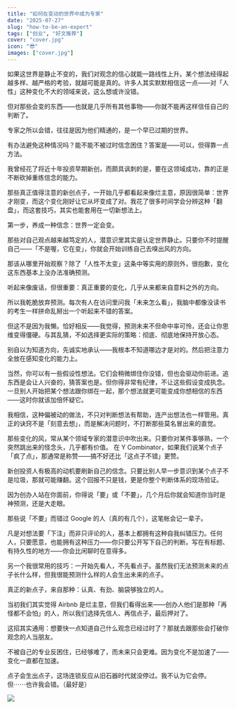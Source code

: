 ```yaml
---
title: "如何在变动的世界中成为专家"
date: "2025-07-27"
slug: "how-to-be-an-expert"
tags: ["创业", "好文推荐"]
cover: "cover.jpg"
icon: "😎"
images: ["cover.jpg"]
---
```

如果这世界是静止不变的，我们对观念的信心就能一路线性上升。某个想法经得起越多样、越严格的考验，就越可能是真的。许多人其实默默相信这一点——对「人性」这种变化不大的领域来说，这么想或许没错。



但对那些会变的东西——也就是几乎所有其他事物——你就不能再这样信任自己的判断了。



专家之所以会错，往往是因为他们精通的，是一个早已过期的世界。



有办法避免这种情况吗？能不能不被过时信念困住？答案是——可以，但得靠一点方法。



我曾经花了将近十年投资早期新创，而颇具讽刺的是，要在这领域成功，靠的正是不断砍掉重练信念的能力。



那些真正值得注意的新创点子，一开始几乎都看起来像烂主意，原因很简单：世界才刚变，而这个变化刚好让它从坏变成了对。我花了很多时间学会分辨这种「翻盘」，而这套技巧，其实也能套用在一切新想法上。



第一步，养成一种信念：世界一定会变。



那些对自己观点越来越笃定的人，潜意识里其实是认定世界静止。只要你不时提醒自己——「不是喔，它在变」，你就会开始训练自己去嗅出风的方向。



那该从哪里开始观察？除了「人性不太变」这条中等实用的原则外，很抱歉，变化这东西基本上没办法准确预测。



听起来像废话，但很重要：真正重要的变化，几乎从来都来自意料之外的方向。



所以我乾脆放弃预测。每次有人在访问里问我「未来怎么看」，我脑中都像没读书的考生一样拼命乱掰出一个听起来不错的答案。



但这不是因为我懒。恰好相反——我觉得，预测未来不但命中率可怜，还会让你思维变得僵硬。与其乱猜，不如选择更实际的策略：彻底、彻底地保持开放心态。



别自以为知道方向，先诚实地承认——我根本不知道哪边才是对的。然后把注意力全放在感知变化的能力上。



当然，你可以有一些假设性想法。它们会稍微绑住你没错，但也会驱动你前进。追东西是会让人兴奋的，猜答案也是。但你得非常有纪律，不让这些假设变成执念。
一旦别人开始把某个想法跟你绑在一起，那个想法就更可能变成你想相信的东西——这时你就该加倍怀疑它。



我相信，这种偏被动的做法，不只对判断想法有帮助，连产出想法也一样管用。真正的诀窍不是「刻意去想」，而是解决问题时，不打断那些莫名冒出来的直觉。



那些变化的风，常从某个领域专家的潜意识中吹出来。只要你对某件事够熟，一个突然跳出来的怪念头，几乎都有价值。
在 Y Combinator，如果我们说某个点子「疯了点」，那通常是称赞——搞不好还比「这点子不错」更赞。



新创投资人有极高的动机要刷新自己的信念。只要比别人早一步意识到某个点子不是垃圾，那就可能赚翻。这个回报不只是钱，更是你整个判断体系的现场验证。



因为创办人站在你面前，你得说「要」或「不要」，几个月后你就会知道你当时是神预测，还是大走眼。



那些说「不要」而错过 Google 的人（真的有几个），这笔帐会记一辈子。



凡是对想法要「下注」而非只评论的人，基本上都拥有这种自我纠错压力。任何人，只要愿意，也能拥有这种压力——你只要公开写下自己的判断。写在有标题、有持久性的地方——你会比闲聊时在意得多。



另一个我很常用的技巧：一开始先看人，不先看点子。虽然我们无法预测未来的点子长什么样，但我很能预测什么样的人会生出未来的点子。



真正的新点子，来自那种：认真、有劲、脑袋够独立的人。



当初我们其实觉得 Airbnb 是烂主意，但我们看得出来——创办人他们是那种「再怪都不会怕」的人，所以我们选择先信人、再信点子，最后押对了。



这招其实通用：想要快一点知道自己什么观念已经过时了？那就去跟那些会打破你观念的人当朋友。



不被自己的专业反困住，已经够难了，而未来只会更难。因为变化不是加速了——变化一直都在加速。



点子会生出点子，这场连锁反应从旧石器时代就没停过。我不认为它会停。
但⋯⋯也许我会错。（最好是）




![](https://prod-files-secure.s3.us-west-2.amazonaws.com/112d0858-5090-4d34-a606-b75eb8d65fd2/46476355-9cf3-4e99-9b7a-3531bc426380/1000202064.png?X-Amz-Algorithm=AWS4-HMAC-SHA256&X-Amz-Content-Sha256=UNSIGNED-PAYLOAD&X-Amz-Credential=ASIAZI2LB466YXT4ITYH%2F20250824%2Fus-west-2%2Fs3%2Faws4_request&X-Amz-Date=20250824T053338Z&X-Amz-Expires=3600&X-Amz-Security-Token=IQoJb3JpZ2luX2VjEOT%2F%2F%2F%2F%2F%2F%2F%2F%2F%2FwEaCXVzLXdlc3QtMiJIMEYCIQCUxkAxzPCGwK49hbE52EXzwQH%2Fl9J8XmukCxupqsIlMgIhAJFKOhV4f373xgtHWemJ4s%2BGk5H1QYnCaWsFvEGN9Gc1Kv8DCD0QABoMNjM3NDIzMTgzODA1IgwoKqfQ6aS7oBF5XgEq3AM4Uz20qIy7m8Z3h6eET0RjeVORpIh3ZMiBCnZmi2pBhKrOw%2FAMFDUOMK%2F1ILj%2FIlIGZuUHp9eDdjVOdNM4qaXsGb4OU2%2Blcpb5WjyoE2iESHQ%2FI6Jn350WqX4ILBaWl0%2BhzNhsNZB%2F4CxnyrktbHirPYgvcBQNZvI4LZN0hv7hMAqSeeN91mnEh6EO9g4HVjl5Fl8D8KC9r3h8UHH5t0zyWKB09iBLEIyNt03URHjmww5iv0BnYZ4OvOc4kHfAkW70EVAE6FsTi90WFUDJlbvTKeMEnb1zwIhdiOlUIFolSh4ze43o4JqKktV84V5mX0w0K2zeG4V1auVwwHzZlzmUtFMlzCH5CriEC3Qda8kwTDcNgyGIsGIqyxlwYICATpCRfdQdeqwg%2BY4vMmov1JXW%2BYIfzC0cQ1qNA7dJZ%2FSNGW%2Bu2ZinFTdb9o9iQ1jyKDdJOjOK3oxtiNZD%2FAEOmnVDh%2F9bs4fH9hhkZJ6udq3%2F5wk7l9fAdQIHveb%2F6HIn7bLzN33Xx1Hr5e9GoKiwTwxnjk%2FqRA%2B1dDLjLwkH1qpHDmbD%2F72PPVqmZev6XZzVz9OQatfCvG3C2jD%2FERp1LOBBw6KH%2FHy1nmiZtJt55yHjyhBPsAUuB08%2FYbgmcDDdnKrFBjqkAfOXeEq8Mq5ikbsjd1vRSvjaL6kkrP4GGltZlClXnT4u%2Fes%2FFhdpsCkHtxVwzS59ou5qC29GzTJFIZITM8Ulm4dlHQB6NbzBV74uIdYvVaYQ%2FAXiC6E7p2EkH0Uv15J9WIfL%2BBwQ8XUpjy1uOdSAOtmJp7XteZdBae1fqDy05UVkyqbBZfBfS%2FJ5eENs%2BSVjERKQcdlcRAEab5dH6UBo64w0MxtP&X-Amz-Signature=d2821d9517b44740153fc79283319f277b39de309a2588f1f919a43035580a37&X-Amz-SignedHeaders=host&x-amz-checksum-mode=ENABLED&x-id=GetObject)

